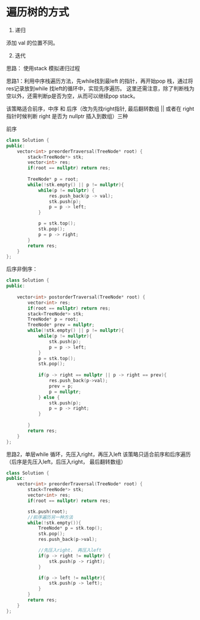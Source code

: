 # 遍历树的方式


1. 递归

添加 val 的位置不同。

2. 迭代

思路： 使用stack 模拟递归过程

思路1：利用中序栈遍历方法，先while找到最left 的指针，再开始pop 栈，通过将res记录放到while 找left的循环中，实现先序遍历。
这里还需注意，除了判断栈为空以外，还需判断p是否为空，从而可以继续pop stack。

该策略适合前序，中序 和 后序（改为先找right指针, 最后翻转数组 || 或者在 right 指针时候判断 right 是否为 nullptr 插入到数组）三种

前序
```C++
class Solution {
public:
    vector<int> preorderTraversal(TreeNode* root) {
        stack<TreeNode*> stk;
        vector<int> res;
        if(root == nullptr) return res;
        
        TreeNode* p = root;
        while(!stk.empty() || p != nullptr){
            while(p != nullptr) {
                res.push_back(p -> val);
                stk.push(p);
                p = p -> left;
            }

            p = stk.top();
            stk.pop();
            p = p -> right;
        }
        return res;
    }
};
```

后序非倒序：

```C++
class Solution {
public: 
    
    vector<int> postorderTraversal(TreeNode* root) {
        vector<int> res;
        if(root == nullptr) return res;
        stack<TreeNode*> stk;
        TreeNode* p = root;
        TreeNode* prev = nullptr;
        while(!stk.empty() || p != nullptr){
            while(p != nullptr){
                stk.push(p);
                p = p -> left;
            }
            p = stk.top();
            stk.pop();
            
            if(p -> right == nullptr || p -> right == prev){
                res.push_back(p->val);
                prev = p;
                p = nullptr;
            } else {
                stk.push(p);
                p = p -> right;
            }
        
        }
        return res;
    }
};
```
思路2，单层while 循环，先压入right，再压入left
该策略只适合前序和后序遍历（后序是先压入left，后压入right， 最后翻转数组）

```C++
class Solution {
public:
    vector<int> preorderTraversal(TreeNode* root) {
        stack<TreeNode*> stk;
        vector<int> res;
        if(root == nullptr) return res;

        stk.push(root);
        //前序遍历另一种方法
        while(!stk.empty()){
            TreeNode* p = stk.top();
            stk.pop();
            res.push_back(p->val);

            //先压入right， 再压入left
            if(p -> right != nullptr) {
                stk.push(p -> right);
            }

            if(p -> left != nullptr){
                stk.push(p -> left);
            }
        }
        return res;
    }
};
```



